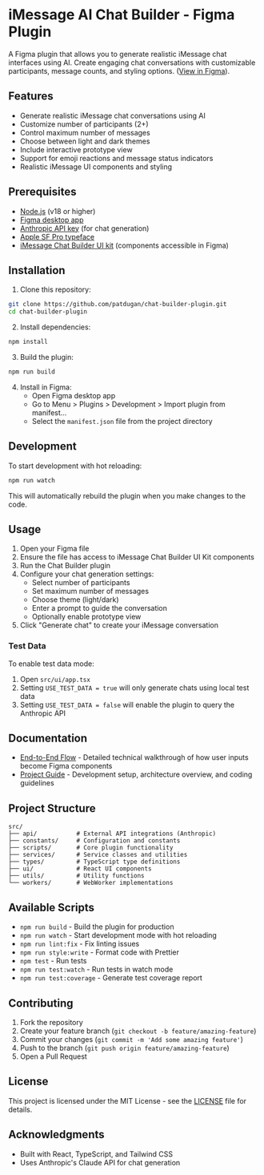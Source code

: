 # iMessage AI Chat Builder - Figma Plugin

A Figma plugin that allows you to generate realistic iMessage chat interfaces using AI. Create engaging chat conversations with customizable participants, message counts, and styling options. ([View in Figma](https://www.figma.com/community/plugin/1519731262843198057/imessage-ai-chat-builder)).

## Features

- Generate realistic iMessage chat conversations using AI
- Customize number of participants (2+)
- Control maximum number of messages
- Choose between light and dark themes
- Include interactive prototype view
- Support for emoji reactions and message status indicators
- Realistic iMessage UI components and styling

## Prerequisites

- [Node.js](https://nodejs.org) (v18 or higher)
- [Figma desktop app](https://figma.com/downloads/)
- [Anthropic API key](https://docs.anthropic.com/en/api/overview) (for chat generation)
- [Apple SF Pro typeface](https://developer.apple.com/fonts/)
- [iMessage Chat Builder UI kit](https://www.figma.com/community/file/1519446101653617639/imessage-chat-builder) (components accessible in Figma)

## Installation

1. Clone this repository:

```bash
git clone https://github.com/patdugan/chat-builder-plugin.git
cd chat-builder-plugin
```

2. Install dependencies:

```bash
npm install
```

3. Build the plugin:

```bash
npm run build
```

4. Install in Figma:
   - Open Figma desktop app
   - Go to Menu > Plugins > Development > Import plugin from manifest...
   - Select the `manifest.json` file from the project directory

## Development

To start development with hot reloading:

```bash
npm run watch
```

This will automatically rebuild the plugin when you make changes to the code.

## Usage

1. Open your Figma file
2. Ensure the file has access to iMessage Chat Builder UI Kit components
3. Run the Chat Builder plugin
4. Configure your chat generation settings:
   - Select number of participants
   - Set maximum number of messages
   - Choose theme (light/dark)
   - Enter a prompt to guide the conversation
   - Optionally enable prototype view
5. Click "Generate chat" to create your iMessage conversation

### Test Data

To enable test data mode:

1. Open `src/ui/app.tsx`
2. Setting `USE_TEST_DATA = true` will only generate chats using local test data
3. Setting `USE_TEST_DATA = false` will enable the plugin to query the Anthropic API

## Documentation

- [End-to-End Flow](docs/END_TO_END_FLOW.md) - Detailed technical walkthrough of how user inputs become Figma components
- [Project Guide](CLAUDE.md) - Development setup, architecture overview, and coding guidelines

## Project Structure

```
src/
├── api/           # External API integrations (Anthropic)
├── constants/     # Configuration and constants
├── scripts/       # Core plugin functionality
├── services/      # Service classes and utilities
├── types/         # TypeScript type definitions
├── ui/            # React UI components
├── utils/         # Utility functions
└── workers/       # WebWorker implementations
```

## Available Scripts

- `npm run build` - Build the plugin for production
- `npm run watch` - Start development mode with hot reloading
- `npm run lint:fix` - Fix linting issues
- `npm run style:write` - Format code with Prettier
- `npm test` - Run tests
- `npm run test:watch` - Run tests in watch mode
- `npm run test:coverage` - Generate test coverage report

## Contributing

1. Fork the repository
2. Create your feature branch (`git checkout -b feature/amazing-feature`)
3. Commit your changes (`git commit -m 'Add some amazing feature'`)
4. Push to the branch (`git push origin feature/amazing-feature`)
5. Open a Pull Request

## License

This project is licensed under the MIT License - see the [LICENSE](LICENSE) file for details.

## Acknowledgments

- Built with React, TypeScript, and Tailwind CSS
- Uses Anthropic's Claude API for chat generation
